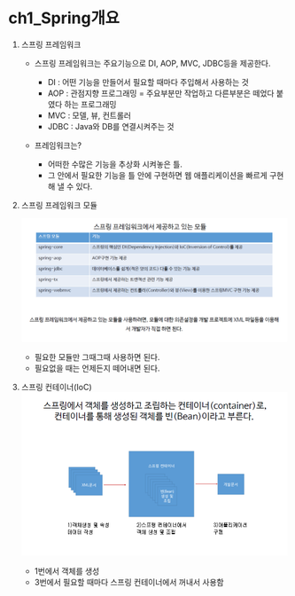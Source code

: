 

# ch1_Spring개요

1. 스프링 프레임워크

   * 스프링 프레임워크는 주요기능으로 DI, AOP, MVC, JDBC등을 제공한다.
     * DI : 어떤 기능을 만들어서 필요할 때마다 주입해서 사용하는 것
     * AOP : 관점지향 프로그래밍 = 주요부분만 작업하고 다른부분은 떼었다 붙였다 하는 프로그래밍
     * MVC : 모델, 뷰, 컨트롤러
     * JDBC : Java와 DB를 연결시켜주는 것 

   * 프레임워크는? 
     * 어떠한 수많은 기능을 추상화 시켜놓은 틀.
     * 그 안에서 필요한 기능을 틀 안에 구현하면 웹 애플리케이션을 빠르게 구현해 낼 수 있다.

2. 스프링 프레임워크 모듈

   ![](./1.png)

   * 필요한 모듈만 그때그때 사용하면 된다.
   * 필요없을 때는 언제든지 떼어내면 된다.

3. 스프링 컨테이너(IoC)
   ![](./2.png)

   * 1번에서 객체를 생성
   * 3번에서 필요할 때마다 스프링 컨테이너에서 꺼내서 사용함

